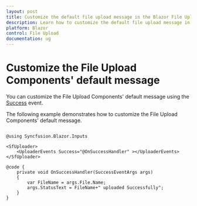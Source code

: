 ```yaml
---
layout: post
title: Customize the default file upload message in the Blazor File Upload
description: Learn how to customize the default file upload message in the Syncfusion Blazor File Upload component.
platform: Blazor
control: File Upload
documentation: ug
---
```


# Customize the File Upload Components' default message

You can customize the File Upload Components' default message using the [Success](https://help.syncfusion.com/cr/blazor/Syncfusion.Blazor.Inputs.UploaderEvents.html#Syncfusion_Blazor_Inputs_UploaderEvents_Success) event.

The following example demonstrates how to customize the File Upload Components' default message.

```cshtml

@using Syncfusion.Blazor.Inputs

<SfUploader>
    <UploaderEvents Success="@OnSuccessHandler" ></UploaderEvents>
</SfUploader>

@code {
    private void OnSuccessHandler(SuccessEventArgs args)
    {
        var FileName = args.File.Name;    
        args.StatusText = FileName+" uploaded Successfully";
    }
}


```
